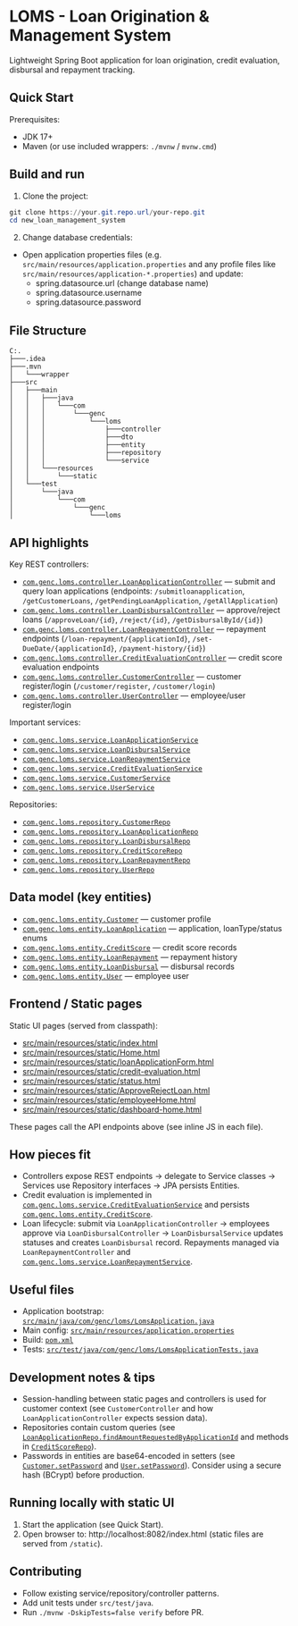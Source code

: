 
# LOMS - Loan Origination & Management System

Lightweight Spring Boot application for loan origination, credit evaluation, disbursal and repayment tracking.

## Quick Start

Prerequisites:
- JDK 17+
- Maven (or use included wrappers: `./mvnw` / `mvnw.cmd`)

## Build and run 

1. Clone the project:
```powershell
git clone https://your.git.repo.url/your-repo.git
cd new_loan_management_system
```

2. Change database credentials:
- Open application properties files (e.g. `src/main/resources/application.properties` and any profile files like `src/main/resources/application-*.properties`) and update:
    - spring.datasource.url (change database name)
    - spring.datasource.username
    - spring.datasource.password

## File Structure
```
C:.
├───.idea
├───.mvn
│   └───wrapper
├───src
│   ├───main
│   │   ├───java
│   │   │   └───com
│   │   │       └───genc
│   │   │           └───loms
│   │   │               ├───controller
│   │   │               ├───dto
│   │   │               ├───entity
│   │   │               ├───repository
│   │   │               └───service
│   │   └───resources
│   │       └───static
│   └───test
│       └───java
│           └───com
│               └───genc
│                   └───loms
```



## API highlights

Key REST controllers:
- [`com.genc.loms.controller.LoanApplicationController`](src/main/java/com/genc/loms/controller/LoanApplicationController.java) — submit and query loan applications (endpoints: `/submitloanapplication`, `/getCustomerLoans`, `/getPendingLoanApplication`, `/getAllApplication`)
- [`com.genc.loms.controller.LoanDisbursalController`](src/main/java/com/genc/loms/controller/LoanDisbursalController.java) — approve/reject loans (`/approveLoan/{id}`, `/reject/{id}`, `/getDisbursalById/{id}`)
- [`com.genc.loms.controller.LoanRepaymentController`](src/main/java/com/genc/loms/controller/LoanRepaymentController.java) — repayment endpoints (`/loan-repayment/{applicationId}`, `/set-DueDate/{applicationId}`, `/payment-history/{id}`)
- [`com.genc.loms.controller.CreditEvaluationController`](src/main/java/com/genc/loms/controller/CreditEvaluationController.java) — credit score evaluation endpoints
- [`com.genc.loms.controller.CustomerController`](src/main/java/com/genc/loms/controller/CustomerController.java) — customer register/login (`/customer/register`, `/customer/login`)
- [`com.genc.loms.controller.UserController`](src/main/java/com/genc/loms/controller/UserController.java) — employee/user register/login

Important services:
- [`com.genc.loms.service.LoanApplicationService`](src/main/java/com/genc/loms/service/LoanApplicationService.java)
- [`com.genc.loms.service.LoanDisbursalService`](src/main/java/com/genc/loms/service/LoanDisbursalService.java)
- [`com.genc.loms.service.LoanRepaymentService`](src/main/java/com/genc/loms/service/LoanRepaymentService.java)
- [`com.genc.loms.service.CreditEvaluationService`](src/main/java/com/genc/loms/service/CreditEvaluationService.java)
- [`com.genc.loms.service.CustomerService`](src/main/java/com/genc/loms/service/CustomerService.java)
- [`com.genc.loms.service.UserService`](src/main/java/com/genc/loms/service/UserService.java)

Repositories:
- [`com.genc.loms.repository.CustomerRepo`](src/main/java/com/genc/loms/repository/CustomerRepo.java)
- [`com.genc.loms.repository.LoanApplicationRepo`](src/main/java/com/genc/loms/repository/LoanApplicationRepo.java)
- [`com.genc.loms.repository.LoanDisbursalRepo`](src/main/java/com/genc/loms/repository/LoanDisbursalRepo.java)
- [`com.genc.loms.repository.CreditScoreRepo`](src/main/java/com/genc/loms/repository/CreditScoreRepo.java)
- [`com.genc.loms.repository.LoanRepaymentRepo`](src/main/java/com/genc/loms/repository/LoanRepaymentRepo.java)
- [`com.genc.loms.repository.UserRepo`](src/main/java/com/genc/loms/repository/UserRepo.java)

## Data model (key entities)

- [`com.genc.loms.entity.Customer`](src/main/java/com/genc/loms/entity/Customer.java) — customer profile
- [`com.genc.loms.entity.LoanApplication`](src/main/java/com/genc/loms/entity/LoanApplication.java) — application, loanType/status enums
- [`com.genc.loms.entity.CreditScore`](src/main/java/com/genc/loms/entity/CreditScore.java) — credit score records
- [`com.genc.loms.entity.LoanRepayment`](src/main/java/com/genc/loms/entity/LoanRepayment.java) — repayment history
- [`com.genc.loms.entity.LoanDisbursal`](src/main/java/com/genc/loms/entity/LoanDisbursal.java) — disbursal records
- [`com.genc.loms.entity.User`](src/main/java/com/genc/loms/entity/User.java) — employee user

## Frontend / Static pages

Static UI pages (served from classpath):
- [src/main/resources/static/index.html](src/main/resources/static/index.html)
- [src/main/resources/static/Home.html](src/main/resources/static/Home.html)
- [src/main/resources/static/loanApplicationForm.html](src/main/resources/static/loanApplicationForm.html)
- [src/main/resources/static/credit-evaluation.html](src/main/resources/static/credit-evaluation.html)
- [src/main/resources/static/status.html](src/main/resources/static/status.html)
- [src/main/resources/static/ApproveRejectLoan.html](src/main/resources/static/ApproveRejectLoan.html)
- [src/main/resources/static/employeeHome.html](src/main/resources/static/employeeHome.html)
- [src/main/resources/static/dashboard-home.html](src/main/resources/static/dashboard-home.html)

These pages call the API endpoints above (see inline JS in each file).

## How pieces fit

- Controllers expose REST endpoints -> delegate to Service classes -> Services use Repository interfaces -> JPA persists Entities.
- Credit evaluation is implemented in [`com.genc.loms.service.CreditEvaluationService`](src/main/java/com/genc/loms/service/CreditEvaluationService.java) and persists [`com.genc.loms.entity.CreditScore`](src/main/java/com/genc/loms/entity/CreditScore.java).
- Loan lifecycle: submit via `LoanApplicationController` -> employees approve via `LoanDisbursalController` -> `LoanDisbursalService` updates statuses and creates `LoanDisbursal` record. Repayments managed via `LoanRepaymentController` and [`com.genc.loms.service.LoanRepaymentService`](src/main/java/com/genc/loms/service/LoanRepaymentService.java).

## Useful files

- Application bootstrap: [`src/main/java/com/genc/loms/LomsApplication.java`](src/main/java/com/genc/loms/LomsApplication.java)
- Main config: [`src/main/resources/application.properties`](src/main/resources/application.properties)
- Build: [`pom.xml`](pom.xml)
- Tests: [`src/test/java/com/genc/loms/LomsApplicationTests.java`](src/test/java/com/genc/loms/LomsApplicationTests.java)

## Development notes & tips

- Session-handling between static pages and controllers is used for customer context (see `CustomerController` and how `LoanApplicationController` expects session data).
- Repositories contain custom queries (see [`LoanApplicationRepo.findAmountRequestedByApplicationId`](src/main/java/com/genc/loms/repository/LoanApplicationRepo.java) and methods in [`CreditScoreRepo`](src/main/java/com/genc/loms/repository/CreditScoreRepo.java)).
- Passwords in entities are base64-encoded in setters (see [`Customer.setPassword`](src/main/java/com/genc/loms/entity/Customer.java) and [`User.setPassword`](src/main/java/com/genc/loms/entity/User.java)). Consider using a secure hash (BCrypt) before production.

## Running locally with static UI

1. Start the application (see Quick Start).
2. Open browser to: http://localhost:8082/index.html (static files are served from `/static`).

## Contributing

- Follow existing service/repository/controller patterns.
- Add unit tests under `src/test/java`.
- Run `./mvnw -DskipTests=false verify` before PR.

